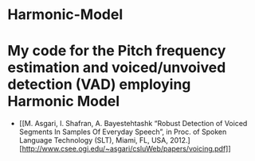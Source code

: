 # Harmonic-Model

# My code for the Pitch frequency estimation and voiced/unvoived detection (VAD) employing Harmonic Model

- [[M. Asgari, I. Shafran, A. Bayestehtashk “Robust Detection of Voiced Segments In Samples Of Everyday Speech”, in Proc. of Spoken Language Technology (SLT), Miami, FL, USA, 2012.] [http://www.csee.ogi.edu/~asgari/csluWeb/papers/voicing.pdf]]

